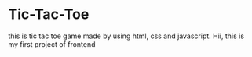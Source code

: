# Tic-Tac-Toe
this is tic tac toe game made by using html, css and javascript.
Hii, this is my first project of frontend
